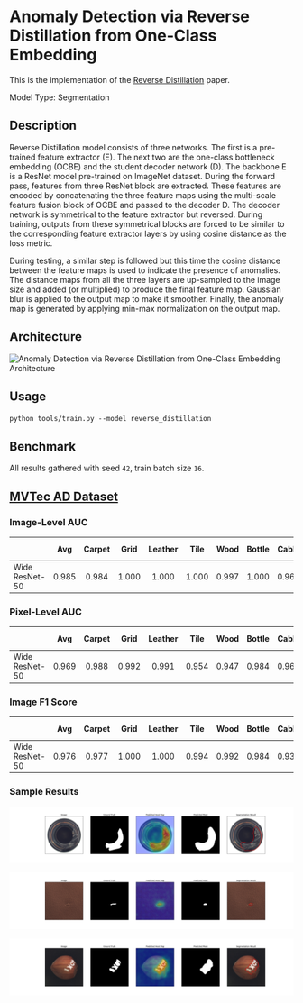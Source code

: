 # Anomaly Detection via Reverse Distillation from One-Class Embedding

This is the implementation of the [Reverse Distillation](https://arxiv.org/pdf/2201.10703v2.pdf) paper.

Model Type: Segmentation

## Description

Reverse Distillation model consists of three networks. The first is a pre-trained feature extractor (E). The next two are the one-class bottleneck embedding (OCBE) and the student decoder network (D). The backbone E is a ResNet model pre-trained on ImageNet dataset. During the forward pass, features from three ResNet block are extracted. These features are encoded by concatenating the three feature maps using the multi-scale feature fusion block of OCBE and passed to the decoder D. The decoder network is symmetrical to the feature extractor but reversed. During training, outputs from these symmetrical blocks are forced to be similar to the corresponding feature extractor layers by using cosine distance as the loss metric.

During testing, a similar step is followed but this time the cosine distance between the feature maps is used to indicate the presence of anomalies. The distance maps from all the three layers are up-sampled to the image size and added (or multiplied) to produce the final feature map. Gaussian blur is applied to the output map to make it smoother. Finally, the anomaly map is generated by applying min-max normalization on the output map.

## Architecture

![Anomaly Detection via Reverse Distillation from One-Class Embedding Architecture](https://raw.githubusercontent.com/openvinotoolkit/anomalib/main/docs/source/images/reverse_distillation/architecture.png "Reverse Distillation Architecture")

## Usage

`python tools/train.py --model reverse_distillation`

## Benchmark

All results gathered with seed `42`, train batch size `16`.

## [MVTec AD Dataset](https://www.mvtec.com/company/research/datasets/mvtec-ad)

### Image-Level AUC

|                |  Avg  | Carpet | Grid  | Leather | Tile  | Wood  | Bottle | Cable | Capsule | Hazelnut | Metal Nut | Pill  | Screw | Toothbrush | Transistor | Zipper |
| -------------- | :---: | :----: | :---: | :-----: | :---: | :---: | :----: | :---: | :-----: | :------: | :-------: | :---: | :---: | :--------: | :--------: | :----: |
| Wide ResNet-50 | 0.985 | 0.984  | 1.000 |  1.000  | 1.000 | 0.997 | 1.000  | 0.966 |  0.974  |  1.000   |   1.000   | 0.972 | 0.985 |   0.953    |   0.970    | 0.978  |

### Pixel-Level AUC

|                |  Avg  | Carpet | Grid  | Leather | Tile  | Wood  | Bottle | Cable | Capsule | Hazelnut | Metal Nut | Pill  | Screw | Toothbrush | Transistor | Zipper |
| -------------- | :---: | :----: | :---: | :-----: | :---: | :---: | :----: | :---: | :-----: | :------: | :-------: | :---: | :---: | :--------: | :--------: | :----: |
| Wide ResNet-50 | 0.969 | 0.988  | 0.992 |  0.991  | 0.954 | 0.947 | 0.984  | 0.964 |  0.987  |  0.988   |   0.969   | 0.975 | 0.996 |   0.991    |   0.893    | 0.984  |

### Image F1 Score

|                |  Avg  | Carpet | Grid  | Leather | Tile  | Wood  | Bottle | Cable | Capsule | Hazelnut | Metal Nut | Pill  | Screw | Toothbrush | Transistor | Zipper |
| -------------- | :---: | :----: | :---: | :-----: | :---: | :---: | :----: | :---: | :-----: | :------: | :-------: | :---: | :---: | :--------: | :--------: | :----: |
| Wide ResNet-50 | 0.976 | 0.977  | 1.000 |  1.000  | 0.994 | 0.992 | 0.984  | 0.930 |  0.982  |  1.000   |   1.000   | 0.967 | 0.963 |   0.952    |   0.927    | 0.975  |

### Sample Results

![Sample Result 1](../../../../docs/source/images/reverse_distillation/results/0.png "Sample Result 1")

![Sample Result 2](../../../../docs/source/images/reverse_distillation/results/1.png "Sample Result 2")

![Sample Result 3](../../../../docs/source/images/reverse_distillation/results/2.png "Sample Result 3")
